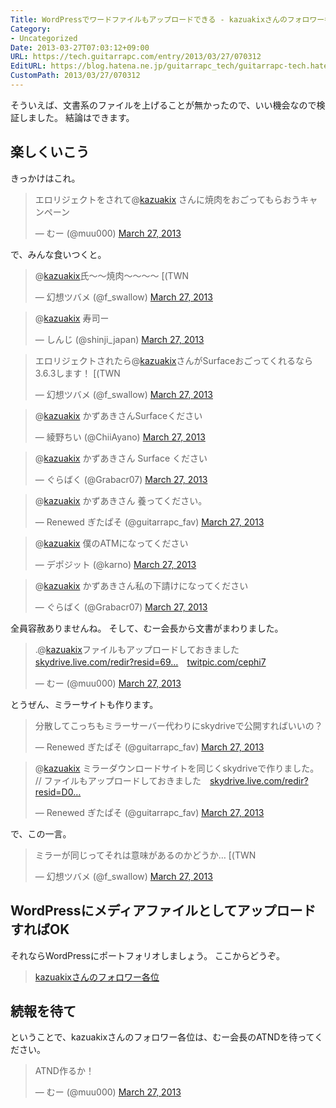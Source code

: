```yaml
---
Title: WordPressでワードファイルもアップロードできる - kazuakixさんのフォロワー各位
Category:
- Uncategorized
Date: 2013-03-27T07:03:12+09:00
URL: https://tech.guitarrapc.com/entry/2013/03/27/070312
EditURL: https://blog.hatena.ne.jp/guitarrapc_tech/guitarrapc-tech.hatenablog.com/atom/entry/11696248318757675504
CustomPath: 2013/03/27/070312
---
```


そういえば、文書系のファイルを上げることが無かったので、いい機会なので検証しました。
結論はできます。




<h2>楽しくいこう</h2>
きっかけはこれ。
<blockquote class="twitter-tweet"><p>エロリジェクトをされて@<a href="https://twitter.com/kazuakix">kazuakix</a> さんに焼肉をおごってもらおうキャンペーン</p>&mdash; むー (@muu000) <a href="https://twitter.com/muu000/status/316798556696637440">March 27, 2013</a></blockquote>


で、みんな食いつくと。
<blockquote class="twitter-tweet"><p>@<a href="https://twitter.com/kazuakix">kazuakix</a>氏～～焼肉～～～～ [(TWN</p>&mdash; 幻想ツバメ (@f_swallow) <a href="https://twitter.com/f_swallow/status/316796997577347072">March 27, 2013</a></blockquote>

<blockquote class="twitter-tweet"><p>@<a href="https://twitter.com/kazuakix">kazuakix</a> 寿司ー</p>&mdash; しんじ (@shinji_japan) <a href="https://twitter.com/shinji_japan/status/316797502714171392">March 27, 2013</a></blockquote>

<blockquote class="twitter-tweet"><p>エロリジェクトされたら@<a href="https://twitter.com/kazuakix">kazuakix</a>さんがSurfaceおごってくれるなら3.6.3します！ [(TWN</p>&mdash; 幻想ツバメ (@f_swallow) <a href="https://twitter.com/f_swallow/status/316797641470119936">March 27, 2013</a></blockquote>

<blockquote class="twitter-tweet"><p>@<a href="https://twitter.com/kazuakix">kazuakix</a> かずあきさんSurfaceください</p>&mdash; 綾野ちい (@ChiiAyano) <a href="https://twitter.com/ChiiAyano/status/316800515403026433">March 27, 2013</a></blockquote>

<blockquote class="twitter-tweet"><p>@<a href="https://twitter.com/kazuakix">kazuakix</a> かずあきさん Surface ください</p>&mdash; ぐらばく (@Grabacr07) <a href="https://twitter.com/Grabacr07/status/316800827912224768">March 27, 2013</a></blockquote>

<blockquote class="twitter-tweet"><p>@<a href="https://twitter.com/kazuakix">kazuakix</a> かずあきさん 養ってください。</p>&mdash; Renewed ぎたぱそ (@guitarrapc_fav) <a href="https://twitter.com/guitarrapc_fav/status/316801347867508736">March 27, 2013</a></blockquote>

<blockquote class="twitter-tweet"><p>@<a href="https://twitter.com/kazuakix">kazuakix</a> 僕のATMになってください</p>&mdash; デポジット (@karno) <a href="https://twitter.com/karno/status/316801680232546304">March 27, 2013</a></blockquote>

<blockquote class="twitter-tweet"><p>@<a href="https://twitter.com/kazuakix">kazuakix</a> かずあきさん私の下請けになってください</p>&mdash; ぐらばく (@Grabacr07) <a href="https://twitter.com/Grabacr07/status/316801927893618688">March 27, 2013</a></blockquote>


全員容赦ありませんね。
そして、むー会長から文書がまわりました。
<blockquote class="twitter-tweet"><p>.@<a href="https://twitter.com/kazuakix">kazuakix</a>ファイルもアップロードしておきました　<a href="https://t.co/FAAeGRvjw6" title="https://skydrive.live.com/redir?resid=69B102273679CF9!1427&amp;authkey=!AG1njmAmAEYNxpE">skydrive.live.com/redir?resid=69…</a>　<a href="http://t.co/USX8auMq3K" title="http://twitpic.com/cephi7">twitpic.com/cephi7</a></p>&mdash; むー (@muu000) <a href="https://twitter.com/muu000/status/316809145833627648">March 27, 2013</a></blockquote>


とうぜん、ミラーサイトも作ります。
<blockquote class="twitter-tweet"><p>分散してこっちもミラーサーバー代わりにskydriveで公開すればいいの？</p>&mdash; Renewed ぎたぱそ (@guitarrapc_fav) <a href="https://twitter.com/guitarrapc_fav/status/316809673737113600">March 27, 2013</a></blockquote>

<blockquote class="twitter-tweet"><p>@<a href="https://twitter.com/kazuakix">kazuakix</a> ミラーダウンロードサイトを同じくskydriveで作りました。 // ファイルもアップロードしておきました　<a href="https://t.co/GcmikDDpQ9" title="https://skydrive.live.com/redir?resid=D0D99BE0D6F89C8B!421&amp;authkey=!AOF0E2S_GYukj0Q">skydrive.live.com/redir?resid=D0…</a></p>&mdash; Renewed ぎたぱそ (@guitarrapc_fav) <a href="https://twitter.com/guitarrapc_fav/status/316810226470887424">March 27, 2013</a></blockquote>


で、この一言。
<blockquote class="twitter-tweet"><p>ミラーが同じってそれは意味があるのかどうか… [(TWN</p>&mdash; 幻想ツバメ (@f_swallow) <a href="https://twitter.com/f_swallow/status/316810405697703936">March 27, 2013</a></blockquote>

<h2>WordPressにメディアファイルとしてアップロードすればOK</h2>
それならWordPressにポートフォリオしましょう。
ここからどうぞ。
<blockquote><a href="http://guitarrapc.files.wordpress.com/2013/03/kazuakixe38195e38293e381aee38395e382a9e383ade383afe383bce59084e4bd8d.docx">kazuakixさんのフォロワー各位</a></blockquote>


<h2>続報を待て</h2>
ということで、kazuakixさんのフォロワー各位は、むー会長のATNDを待ってください。
<blockquote class="twitter-tweet"><p>ATND作るか！</p>&mdash; むー (@muu000) <a href="https://twitter.com/muu000/status/316811605176373248">March 27, 2013</a></blockquote>
